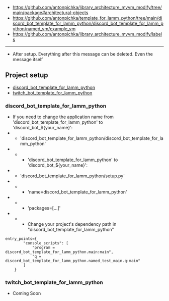 - https://github.com/antonpichka/library_architecture_mvvm_modify/tree/main/package#architectural-objects
- https://github.com/antonpichka/template_for_lamm_python/tree/main/discord_bot_template_for_lamm_python/discord_bot_template_for_lamm_python/named_vm/example_vm
- https://github.com/antonpichka/library_architecture_mvvm_modify/labels

---

- After setup. Everything after this message can be deleted. Even the message itself

## Project setup

- [discord_bot_template_for_lamm_python](https://github.com/antonpichka/template_for_lamm_python#discord_bot_template_for_lamm_python)
- [twitch_bot_template_for_lamm_python](https://github.com/antonpichka/template_for_lamm_python#twitch_bot_template_for_lamm_python)

### discord_bot_template_for_lamm_python

-  If you need to change the application name from 'discord_bot_template_for_lamm_python' to 'discord_bot_${your_name}':
- - 'discord_bot_template_for_lamm_python/discord_bot_template_for_lamm_python'
- - - 'discord_bot_template_for_lamm_python' to 'discord_bot_${your_name}':
- - 'discord_bot_template_for_lamm_python/setup.py'
- - - 'name=discord_bot_template_for_lamm_python'
- - - 'packages=[...]'
- - - Change your project's dependency path in "discord_bot_template_for_lamm_python"
```  
entry_points={
        "console_scripts": [
            "program = discord_bot_template_for_lamm_python.main:main",
            "q = discord_bot_template_for_lamm_python.named_test_main.q:main"
        ]
    }
```

### twitch_bot_template_for_lamm_python

- Coming Soon